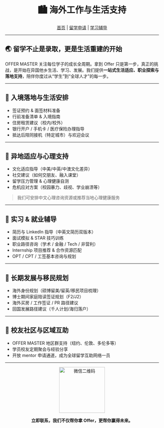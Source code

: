 <h1 align="center">🏙 海外工作与生活支持</h1>

<p align="center">
  <a href="../index.md">首页</a> |
  <a href="./apply.md">留学申请</a> |
  <a href="./study.md">学习辅导</a> 
</p>

---

## 🌏 留学不止是录取，更是生活重建的开始

OFFER MASTER 关注每位学子的成长全周期。拿到 Offer 只是第一步，真正的挑战，是开始在异国他乡生活、学习、发展。我们提供**一站式生活适应、职业探索与落地支持**，陪伴你度过从“学生”到“全球人才”的每一步。

---

## 🛬 入境落地与生活安排

- 签证预约 & 面签材料准备
- 行前准备清单 & 入境指南
- 住房租赁建议（校内/校外）
- 银行开户 / 手机卡 / 医疗保险办理指导
- 抵达后陪同接机（特定城市）与欢迎会议

---

## 🤝 异地适应与心理支持

- 文化适应指导（中美/中英/中澳文化差异）
- 社交建议（如何交朋友、融入课堂）
- 留学压力管理 & 心理健康自测
- 危机应对方案（校园暴力、歧视、学业崩溃等）

> 我们可安排中文心理咨询资源或推荐当地心理健康服务

---

## 💼 实习 & 就业辅导

- 简历与 LinkedIn 指导（中英文简历双版本）
- 面试模拟 & STAR 技巧训练
- 职业路径咨询（学术 / 金融 / Tech / 非营利）
- Internship 项目推荐 & 合作资源匹配
- OPT / CPT / 工签基本咨询与规划

---

## 🧳 长期发展与移民规划

- 海外身份规划（硕博留美/留英/移民项目梳理）
- 博士期间家庭陪读签证规划（F2/J2）
- 海外买房 / 工作签证 / PR 路径建议
- 回国发展路径建议（千人计划/海归落户）

---

## 🔗 校友社区与区域互助

- OFFER MASTER 地区群支持（纽约、伦敦、多伦多等）
- 学员校友定期聚会与经验分享
- 开放 mentor 申请通道，成为全球留学互助网络一员

---

<p align="center">
  <img src="../images/vx.png" alt="微信二维码" width="150" />
</p>

<p align="center"><strong>立即联系，我们不仅帮你拿 Offer，更帮你赢得未来。</strong></p>
